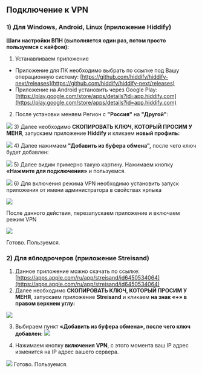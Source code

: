 ## Подключение к VPN

### 1) Для Windows, Android, Linux (приложение Hiddify)
**Шаги настройки ВПН (выполняется один раз, потом просто пользуемся с кайфом):**
1) Устанавливаем приложение 
- Приложение для ПК необходимо выбрать по ссылке под Вашу операционную систему: [https://github.com/hiddify/hiddify-next/releases](https://github.com/hiddify/hiddify-next/releases) [](https://github.com/hiddify/hiddify-next/releases)
- Приложение на Android установить через Google Play: [https://play.google.com/store/apps/details?id=app.hiddify.com](https://play.google.com/store/apps/details?id=app.hiddify.com)
2) После установки меняем Регион с **"Россия"** на **"Другой"**:

![](https://wiki.aeza.net/~gitbook/image?url=https%3A%2F%2F3617065060-files.gitbook.io%2F%7E%2Ffiles%2Fv0%2Fb%2Fgitbook-x-prod.appspot.com%2Fo%2Fspaces%252FUnRPFrwc6T8DKu166mM1%252Fuploads%252FpMgT5j3r9TPlWJvSz2oR%252FScreenshot_65.jpg%3Falt%3Dmedia%26token%3D31c89b06-3238-452e-b973-9808c40a927c&width=768&dpr=4&quality=100&sign=95a93515&sv=2)
3) Далее необходимо **СКОПИРОВАТЬ КЛЮЧ, КОТОРЫЙ ПРОСИМ У МЕНЯ**, запускаем приложение **Hiddify** и кликаем **новый профиль:**

![](https://wiki.aeza.net/~gitbook/image?url=https%3A%2F%2F3617065060-files.gitbook.io%2F%7E%2Ffiles%2Fv0%2Fb%2Fgitbook-x-prod.appspot.com%2Fo%2Fspaces%252FUnRPFrwc6T8DKu166mM1%252Fuploads%252FcBrbbgeXhP6qRlz7InPx%252FScreenshot_16.jpg%3Falt%3Dmedia%26token%3D465be4a6-300d-4a42-a7a5-f995e41a4e3a&width=768&dpr=4&quality=100&sign=50e8e6b8&sv=2)
4) Далее нажимаем **"Добавить из буфера обмена",**  после чего ключ будет добавлен:

![](https://wiki.aeza.net/~gitbook/image?url=https%3A%2F%2F3617065060-files.gitbook.io%2F%7E%2Ffiles%2Fv0%2Fb%2Fgitbook-x-prod.appspot.com%2Fo%2Fspaces%252FUnRPFrwc6T8DKu166mM1%252Fuploads%252F9hjMfgJGujXtcJcev88n%252FScreenshot_17.jpg%3Falt%3Dmedia%26token%3De84944e1-018a-4c94-824a-5f30f742b824&width=768&dpr=4&quality=100&sign=fa8df411&sv=2)
5) Далее видим примерно такую картину. Нажимаем кнопку **«Нажмите для подключения»** и пользуемся.

![](https://wiki.aeza.net/~gitbook/image?url=https%3A%2F%2F3617065060-files.gitbook.io%2F%7E%2Ffiles%2Fv0%2Fb%2Fgitbook-x-prod.appspot.com%2Fo%2Fspaces%252FUnRPFrwc6T8DKu166mM1%252Fuploads%252FsxBIkAU4VmWmgJXYjKMw%252FScreenshot_49.jpg%3Falt%3Dmedia%26token%3D06c8ed39-9436-46ba-a5e8-f175e8adb3aa&width=768&dpr=4&quality=100&sign=6c360397&sv=2)
6) Для включения режима VPN необходимо установить запуск приложения от имени администратора в свойствах ярлыка

![](https://wiki.aeza.net/~gitbook/image?url=https%3A%2F%2F3617065060-files.gitbook.io%2F%7E%2Ffiles%2Fv0%2Fb%2Fgitbook-x-prod.appspot.com%2Fo%2Fspaces%252FUnRPFrwc6T8DKu166mM1%252Fuploads%252FA5R1WV47FD4wwiEDNZkH%252FScreenshot_66.jpg%3Falt%3Dmedia%26token%3Dd3877aa3-9873-491e-9518-432319d9aff4&width=768&dpr=4&quality=100&sign=24272102&sv=2)

После данного действия, перезапускаем приложение и включаем режим VPN

![](https://wiki.aeza.net/~gitbook/image?url=https%3A%2F%2F3617065060-files.gitbook.io%2F%7E%2Ffiles%2Fv0%2Fb%2Fgitbook-x-prod.appspot.com%2Fo%2Fspaces%252FUnRPFrwc6T8DKu166mM1%252Fuploads%252FXEkLLrzoxdVsfZ88KlCf%252FScreenshot_67.jpg%3Falt%3Dmedia%26token%3D6951062e-33d5-46ae-934e-caa82cd93012&width=768&dpr=4&quality=100&sign=3b370e63&sv=2)

Готово. Пользуемся.

### 2) Для яблодрочеров (приложение Streisand)
1) Данное приложение можно скачать по ссылкe: [https://apps.apple.com/ru/app/streisand/id6450534064](https://apps.apple.com/ru/app/streisand/id6450534064)
2) Далее необходимо **СКОПИРОВАТЬ КЛЮЧ, КОТОРЫЙ ПРОСИМ У МЕНЯ**, запускаем приложение **Streisand** и кликаем **на знак «+» в правом верхнем углу:**

![](https://wiki.aeza.net/~gitbook/image?url=https%3A%2F%2F3617065060-files.gitbook.io%2F%7E%2Ffiles%2Fv0%2Fb%2Fgitbook-x-prod.appspot.com%2Fo%2Fspaces%252FUnRPFrwc6T8DKu166mM1%252Fuploads%252FXzmereTZ4xDM8kOMjCi1%252FScreenshot_20.jpg%3Falt%3Dmedia%26token%3D3bbe7df3-b42f-473a-b7f7-d4a124b66dee&width=768&dpr=4&quality=100&sign=b9baf1fe&sv=2)

3) Выбираем пункт **«Добавить из буфера обмена», после чего ключ добавлен:**
![](https://wiki.aeza.net/~gitbook/image?url=https%3A%2F%2F3617065060-files.gitbook.io%2F%7E%2Ffiles%2Fv0%2Fb%2Fgitbook-x-prod.appspot.com%2Fo%2Fspaces%252FUnRPFrwc6T8DKu166mM1%252Fuploads%252FkYwDHuLCFRpEnMrgeqWB%252FScreenshot_21.jpg%3Falt%3Dmedia%26token%3Db47d84c8-8f52-4347-bbf1-a6154f9cc11d&width=768&dpr=4&quality=100&sign=f89ac847&sv=2)

4) Нажимаем кнопку **включения VPN**, с этого момента ваш IP адрес изменится на IP адрес вашего сервера.

![](https://wiki.aeza.net/~gitbook/image?url=https%3A%2F%2F3617065060-files.gitbook.io%2F%7E%2Ffiles%2Fv0%2Fb%2Fgitbook-x-prod.appspot.com%2Fo%2Fspaces%252FUnRPFrwc6T8DKu166mM1%252Fuploads%252F4Ns4xvHYg3CDtQBAeOTV%252FScreenshot_50.jpg%3Falt%3Dmedia%26token%3D0e9283a4-8a27-46a5-bfe6-bcc777ff52a8&width=768&dpr=4&quality=100&sign=9706dca9&sv=2)
Готово. Пользуемся.

